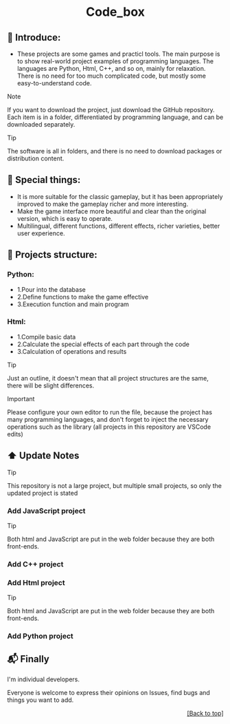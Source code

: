 <div align="center"><a name="readme-top"></a>

# Code_box

</div>

## 🚩 Introduce:
- These projects are some games and practicl tools. The main purpose is to show real-world project examples of programming languages. The languages are Python, Html, C++, and so on, mainly for relaxation. There is no need for too much complicated code, but mostly some easy-to-understand code.

>[!NOTE]
>If you want to download the project, just download the GitHub repository. Each item is in a folder, differentiated by programming language, and can be downloaded separately.

>[!TIP]
>The software is all in folders, and there is no need to download packages or distribution content.

## 💖 Special things:
- It is more suitable for the classic gameplay, but it has been appropriately improved to make the gameplay richer and more interesting.
- Make the game interface more beautiful and clear than the original version, which is easy to operate.
- Multilingual, different functions, different effects, richer varieties, better user experience.

## 📝 Projects structure:
### Python:
- 1.Pour into the database
- 2.Define functions to make the game effective
- 3.Execution function and main program
### Html:
- 1.Compile basic data
- 2.Calculate the special effects of each part through the code
- 3.Calculation of operations and results

>[!TIP]
>Just an outline, it doesn't mean that all project structures are the same, there will be slight differences.

>[!IMPORTANT]
>Please configure your own editor to run the file, because the project has many programming languages, and don't forget to inject the necessary operations such as the library (all projects in this repository are VSCode edits)

## ⬆️ Update Notes
>[!TIP]
>This repository is not a large project, but multiple small projects, so only the updated project is stated

### Add JavaScript project
>[!TIP]
>Both html and JavaScript are put in the web folder because they are both front-ends.

### Add C++ project

### Add Html project
>[!TIP]
>Both html and JavaScript are put in the web folder because they are both front-ends.

### Add Python project

## 📬 Finally
I'm individual developers.

Everyone is welcome to express their opinions on Issues, find bugs and things you want to add.

<div align="right">

[[Back to top]](#readme-top)

</div>